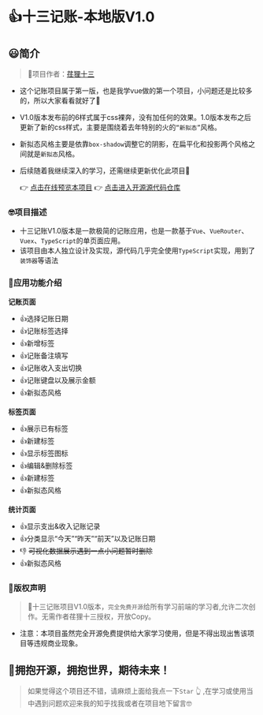 # 👍十三记账-本地版V1.0
## 😃简介
> 🧐项目作者：[荏狸十三](https://www.zhihu.com/people/renlishisan)
* 这个记账项目属于第一版，也是我学vue做的第一个项目，小问题还是比较多的，所以大家看看就好了🤪
* V1.0版本发布前的6样式属于css裸奔，没有加任何的效果。1.0版本发布之后更新了新的css样式，主要是围绕着去年特别的火的`“新拟态”`风格。
* 新拟态风格主要是依靠`box-shadow`调整它的阴影，在扁平化和投影两个风格之间就是`新拟态`风格。
* 后续随着我继续深入的学习，还需继续更新优化此项目💪

  👉 [点击在线预览本项目](http://renlishisan.gitee.io/tally-website)
  👉 [点击进入开源源代码仓库](https://gitee.com/RenLishisan/tally)
### 🤓项目描述
* 十三记账V1.0版本是一款极简的记账应用，也是一款基于`Vue`、`VueRouter`、`Vuex`、`TypeScript`的单页面应用。
* 该项目由本人独立设计及实现，源代码几乎完全使用`TypeScript`实现，用到了`装饰器`等语法
### 🧐应用功能介绍
**记账页面**
* 👍选择记账日期
* 👍记账标签选择
* 👍新增标签
* 👍记账备注填写
* 👍记账收入支出切换
* 👍记账键盘以及展示金额
* 👍新拟态风格

**标签页面**
* 👍展示已有标签
* 👍新建标签
* 👍显示标签图标
* 👍编辑&删除标签
* 👍新建标签
* 👍新拟态风格

**统计页面**
* 👍显示支出&收入记账记录
* 👍分类显示“今天”“昨天”“前天”以及记账日期
* 👎 ~~可视化数据展示遇到一点小问题暂时删除~~
* 👍新拟态风格
### 🤝版权声明
> 👮十三记账项目V1.0版本，`完全免费开源`给所有学习前端的学习者,允许二次创作。无需作者荏狸十三授权，开放Copy。
* 注意：本项目虽然完全开源免费提供给大家学习使用，但是不得出现出售该项目等违规商业现象。

## 🧙拥抱开源，拥抱世界，期待未来！
>如果觉得这个项目还不错，请麻烦上面给我点一下`Star` 👆 ,在学习或使用当中遇到问题欢迎来我的知乎找我或者在项目地下留言🤓
